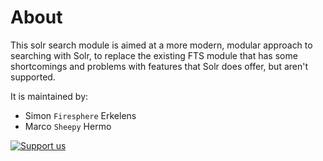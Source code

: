 # About

This solr search module is aimed at a more modern, modular approach to searching with Solr, to replace the existing FTS module that has some shortcomings and problems with features that Solr does offer, but aren't supported.

It is maintained by:
* Simon `Firesphere` Erkelens
* Marco `Sheepy` Hermo


[![Support us](https://enjoy.gitstore.app/repositories/badge-Firesphere/silverstripe-solr-search.svg)](https://enjoy.gitstore.app/repositories/badge-Firesphere/silverstripe-solr-search.svg)
